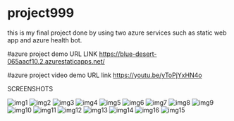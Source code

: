 # project999
this is my final project done by using two azure services such as static web app and azure health bot.

#azure project demo URL LINK
https://blue-desert-065aacf10.2.azurestaticapps.net/

#azure project video demo URL link
https://youtu.be/yToPjYxHN4o

SCREENSHOTS

![img1](https://user-images.githubusercontent.com/114930748/207073684-667ff8a8-abde-4d1f-99f1-6b999f053388.png)
![img2](https://user-images.githubusercontent.com/114930748/207073697-69a97256-b319-40e2-af59-bb55f6e3a0f2.png)
![img3](https://user-images.githubusercontent.com/114930748/207073832-94ef419c-1856-4a75-bc99-7b42d955f91a.png)
![img4](https://user-images.githubusercontent.com/114930748/207073738-3813fd4a-116b-43bc-9236-803c1c3e1d00.png)
![img5](https://user-images.githubusercontent.com/114930748/207074231-ce9602f5-4119-427c-bcd8-6ad59059106d.png)
![img6](https://user-images.githubusercontent.com/114930748/207074333-32e9db54-6bbd-471d-872c-db169c1a40dc.png)
![img7](https://user-images.githubusercontent.com/114930748/207074359-fbbfe88e-6ca2-4ae1-a3ab-2ccbc7d72ba0.png)
![img8](https://user-images.githubusercontent.com/114930748/207074492-715b1278-a839-44e5-819b-f1e3df2aa9ed.png)
![img9](https://user-images.githubusercontent.com/114930748/207074673-b797ea9f-0398-4946-9343-f4b60ba723c2.png)
![img10](https://user-images.githubusercontent.com/114930748/207074816-ed53adb1-11a0-439b-8dd8-c9bcf2338fa5.png)
![img11](https://user-images.githubusercontent.com/114930748/207074832-c11921b8-af8b-44ff-b7e1-72cf115e21ac.png)
![img12](https://user-images.githubusercontent.com/114930748/207075319-06abca2c-09cd-4f18-a71e-12906dc0f47e.png)
![img13](https://user-images.githubusercontent.com/114930748/207074875-0cfd786c-f630-4897-9a3a-da906be5f7d1.png)
![img14](https://user-images.githubusercontent.com/114930748/207075192-a05c6688-4b6a-4ec4-ab77-b6a5057126d4.png)
![img16](https://user-images.githubusercontent.com/114930748/207075481-2d1db8e4-7b27-4e75-8d6a-1eed8d8e5874.png)
![img15](https://user-images.githubusercontent.com/114930748/207075502-3fa1f5bc-c6d3-4713-84a9-efe3196e3f76.png)

